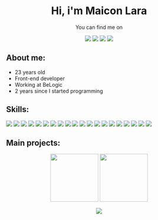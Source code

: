 <h1 align="center">Hi, i'm Maicon Lara</h1>
<p align="center">You can find me on</p>
<p align="center"><a href = "mailto:maiconluan.lara@yahoo.com.br"><img src="https://img.shields.io/badge/Email-000000?style=for-the-badge&logo=gmail&logoColor=F2F2F2" target="_blank"></a></a>
<a href="https://linkedin.com/in/maiconlara"><img src="https://img.shields.io/badge/linkedin-000000?style=for-the-badge&logoColor=F2F2F2&logo=linkedin"/></a>
<a href="https://maicon.vercel.app"><img src="https://img.shields.io/badge/website-000000?logo=esri&style=for-the-badge&logoColor=F2F2F2"/></a>
<img src="https://img.shields.io/badge/devmaico-000000?logo=discord&style=for-the-badge&logoColor=F2F2F2"/></p>

## **About me:**

* 23 years old
* Front-end developer
* Working at BeLogic
* 2 years since I started programming

## **Skills:**

<p align="left">
<img src="https://img.shields.io/badge/react-000000?logo=react&style=for-the-badge&logoColor=61DAFB"/>
<img src="https://img.shields.io/badge/react%20native-000000?logo=react&style=for-the-badge&logoColor=61DAFB"/>
<img src="https://img.shields.io/badge/typescript-000000?logo=typescript&style=for-the-badge&logoColor=087ece"/>
<img src="https://img.shields.io/badge/javascript-000000?logo=javascript&style=for-the-badge&logoColor=23F7DF1E"/>
<img src="https://img.shields.io/badge/next.js-000000?logo=Next.js&style=for-the-badge&logoColor=F2F2F2"/>
<img src="https://img.shields.io/badge/vercel-000000?logo=vercel&style=for-the-badge&logoColor=F2F2F2"/>
<img src="https://img.shields.io/badge/node.js-000000?logo=node.js&style=for-the-badge&logoColor=6da55f"/>
<img src="https://img.shields.io/badge/github-000000?logo=github&style=for-the-badge&logoColor=F2F2F2"/>
<img src="https://img.shields.io/badge/html5-000000?logo=html5&style=for-the-badge&logoColor=dd4b25"/>
<img src="https://img.shields.io/badge/css3-000000?logo=css3&style=for-the-badge&logoColor=2862e9"/>
<img src="https://img.shields.io/badge/tailwindcss-000000?logo=tailwindcss&style=for-the-badge&logoColor=16b7c6"/>
<img src="https://img.shields.io/badge/nextui-000000?logo=nextui&style=for-the-badge&logoColor=white"/>
<img src="https://img.shields.io/badge/shadcn/ui-000000?logo=shadcn/ui&style=for-the-badge&logoColor=white"/>
<img src="https://img.shields.io/badge/chakra-000000?logo=chakraui&style=for-the-badge&logoColor=58c9c8"/>
<img src="https://img.shields.io/badge/expo-000000?logo=expo&style=for-the-badge&logoColor=1777b8"/>
<img src="https://img.shields.io/badge/visual%20studio%20code-000000?logo=visual%20studio%20code&style=for-the-badge&logoColor=40abf2"/>
<img src="https://img.shields.io/badge/git-000000?logo=git&style=for-the-badge&logoColor=e84d31"/>
<img src="https://img.shields.io/badge/express.js-000000?logo=express&style=for-the-badge&logoColor=F2F2F2"/>
<img src="https://img.shields.io/badge/npm-000000?logo=npm&style=for-the-badge&logoColor=F2F2F2"/>
<img src="https://img.shields.io/badge/mysql-000000?logo=mysql&style=for-the-badge&logoColor=00618a"/>
</p>

## **Main projects:**

<p align="center">
<a href="https://github.com/maiconlara/yugioh-password"><img src="https://github-readme-stats.vercel.app/api/pin/?username=maiconlara&repo=yugioh-password&title_color=2e7ced&text_color=F2F2F2&bg_color=000000&border_color=121111&icon_color=F2F2F2&border_radius=20" height="130"/></a>
<a href="https://github.com/maiconlara/pokedexV2"><img src="https://github-readme-stats.vercel.app/api/pin/?username=maiconlara&repo=pokedexV2&title_color=2e7ced&text_color=F2F2F2&bg_color=000000&border_color=121111&icon_color=F2F2F2&border_radius=20" height="130"/></a>

</p>

<p align="center">
<img src="https://github-readme-stats.vercel.app/api/top-langs/?username=maiconlara&hide=css,html,blade&layout=compact&theme=vision-friendly-dark"/>

</p>
